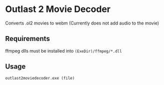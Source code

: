 # Outlast 2 Movie Decoder
Converts .ol2 movies to webm (Currently does not add audio to the movie)

## Requirements
ffmpeg dlls must be installed into `(ExeDir)/ffmpeg/*.dll`

## Usage
`outlast2moviedecoder.exe (file)`
